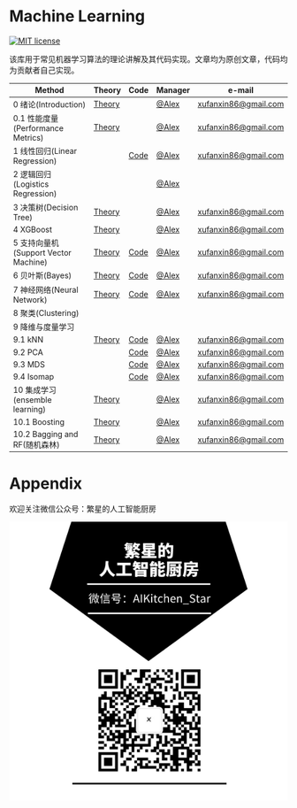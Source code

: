 # Machine Learning

[![MIT license](https://camo.githubusercontent.com/3f7996bf7bd441deb7199c498aaa835164dee8da/68747470733a2f2f696d672e736869656c64732e696f2f6475622f6c2f766962652d642e737667)](https://github.com/lawlite19/MachineLearning_Python/blob/master/LICENSE)

该库用于常见机器学习算法的理论讲解及其代码实现。文章均为原创文章，代码均为贡献者自己实现。



| Method                               | Theory                                                       | Code                                                         | Manager                            | e-mail               |
| ------------------------------------ | ------------------------------------------------------------ | ------------------------------------------------------------ | ---------------------------------- | -------------------- |
| 0 绪论(Introduction)                 | [Theory](/0_Introduction)                                    |                                                              | [@Alex](https://github.com/jaheel) | xufanxin86@gmail.com |
| 0.1 性能度量(Performance Metrics)    | [Theory](/0_Introduction/Performance_Metrics)                |                                                              | [@Alex](https://github.com/jaheel) | xufanxin86@gmail.com |
| 1 线性回归(Linear Regression)        |                                                              | [Code](/1_Linear_regression/Code)                            | [@Alex](https://github.com/jaheel) | xufanxin86@gmail.com |
| 2 逻辑回归(Logistics Regression)     |                                                              |                                                              | [@Alex](https://github.com/jaheel) |                      |
| 3 决策树(Decision Tree)              | [Theory](/3_Decision_Tree/Theory)                            |                                                              | [@Alex](https://github.com/jaheel) | xufanxin86@gmail.com |
| 4 XGBoost                            | [Theory](/4_XGBoost/Theory)                                  |                                                              | [@Alex](https://github.com/jaheel) | xufanxin86@gmail.com |
| 5 支持向量机(Support Vector Machine) | [Theory](/5_SVM/Theory)                                      | [Code](/5_SVM/Code)                                          | [@Alex](https://github.com/jaheel) | xufanxin86@gmail.com |
| 6 贝叶斯(Bayes)                      | [Theory](/6_Bayes/Theory)                                    | [Code](/6_Bayes/Code)                                        | [@Alex](https://github.com/jaheel) | xufanxin86@gmail.com |
| 7 神经网络(Neural Network)           | [Theory](/7_Neural_Network/Theory)                           | [Code](/7_Neural_Network/Code)                               | [@Alex](https://github.com/jaheel) | xufanxin86@gmail.com |
| 8 聚类(Clustering)                   |                                                              |                                                              |                                    |                      |
| 9 降维与度量学习                     |                                                              |                                                              |                                    |                      |
| 9.1 kNN                              | [Theory](/9_Dimensionality_reduction_and_metric_learning/Theory/kNN) | [Code](/9_Dimensionality_reduction_and_metric_learning/Code/kNN) | [@Alex](https://github.com/jaheel) | xufanxin86@gmail.com |
| 9.2 PCA                              |                                                              | [Code](/9_Dimensionality_reduction_and_metric_learning/Code/PCA) | [@Alex](https://github.com/jaheel) | xufanxin86@gmail.com |
| 9.3 MDS                              |                                                              | [Code](/9_Dimensionality_reduction_and_metric_learning/Code/MDS) | [@Alex](https://github.com/jaheel) | xufanxin86@gmail.com |
| 9.4 Isomap                           |                                                              | [Code](/9_Dimensionality_reduction_and_metric_learning/Code/Isomap) | [@Alex](https://github.com/jaheel) | xufanxin86@gmail.com |
| 10 集成学习(ensemble learning)       | [Theory](/10_Emsemble_learning/Theory/Ensemble_learning)     |                                                              | [@Alex](https://github.com/jaheel) | xufanxin86@gmail.com |
| 10.1 Boosting                        | [Theory](/10_Ensemble_learning/Theory/Boosting)              |                                                              | [@Alex](https://github.com/jaheel) | xufanxin86@gmail.com |
| 10.2 Bagging and RF(随机森林)        | [Theory](/10_Ensemble_learning/Theory/Bagging_and_RF)        |                                                              | [@Alex](https://github.com/jaheel) | xufanxin86@gmail.com |



# Appendix

欢迎关注微信公众号：繁星的人工智能厨房

![微信公众号二维码](images/微信公众号二维码.png)

